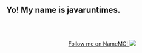 ## Yo! My name is javaruntimes.


<br />
<br />

<!---  [![Join The Discord server!](http://invidget.switchblade.xyz/BnRqXdzyHw)](https://discord.gg/BnRqXdzyHw) --->

  <p align="center">  
    <a href="https://namemc.com/profile/javaruntimes.1/">Follow me on NameMC!
      <img src="https://crafatar.com/renders/body/1743be98814d4e7690c0751dcb902fc7">
    </a>
  </p>
